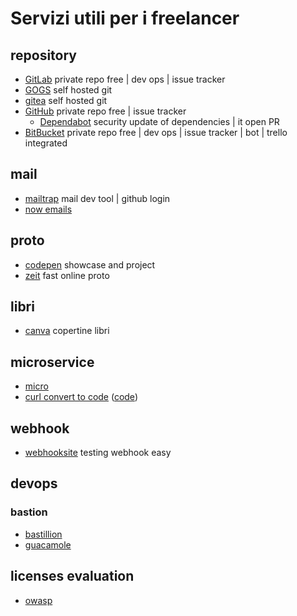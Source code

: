# Servizi utili per i freelancer #

## repository ##

* [GitLab](http://gitlab.com/) private repo free | dev ops | issue tracker
* [GOGS](https://gogs.io/) self hosted git
* [gitea](https://gitea.io) self hosted git
* [GitHub](https://github.com) private repo free | issue tracker
  * [Dependabot](https://dependabot.com/) security update of dependencies | it open PR
* [BitBucket](http://bitbucket.org/) private repo free | dev ops | issue tracker | bot | trello integrated

## mail ##

* [mailtrap](https://mailtrap.io/) mail dev tool | github login
* [now emails](https://github.com/tylersnyder/now-emails/)

## proto ##
* [codepen](https://codepen.io/) showcase and project
* [zeit](https://zeit.co/) fast online proto

## libri ##
* [canva](https://www.canva.com/) copertine libri

## microservice ##
* [micro](https://micro.mu/)
* [curl convert to code](https://curl.trillworks.com/) ([code](https://github.com/NickCarneiro/curlconverter))

## webhook ##
* [webhooksite](https://webhook.site) testing webhook easy

## devops ##
### bastion ###
* [bastillion](https://www.bastillion.io/)
* [guacamole](https://guacamole.apache.org/)

## licenses evaluation ##
* [owasp](https://dependencytrack.org/)
